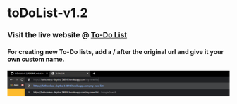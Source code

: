 # toDoList-v1.2

### Visit the live website @ [To-Do List](https://fathomless-depths-54816.herokuapp.com/)

#### For creating new To-Do lists, add a **/** after the original url and give it your own custom name.

![Custom List](/readme_images/custom_list.png)
